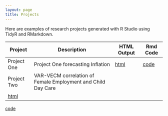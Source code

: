 ```yaml
---
layout: page
title: Projects
---
```


Here are examples of research projects generated with R Studio using TidyR and RMarkdown.

Project | Description | HTML Output | Rmd Code
--- | --- | --- | ---
Project One | Project One forecasting Inflation | [html](https://cjb23v.github.io/Project-One/index) | [code](https://github.com/cjb23v/Project-One/index)
Project Two | VAR-VECM correlation of Female Employment and Child Day Care|
[html](https://cjb23v.github.io/Project-One/VAR-VECM)|
[code](https://github.com/Cjb23v/Project-One/blob/main/VAR-VECM.Rmd)